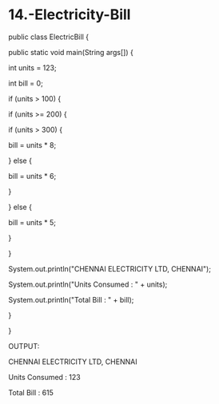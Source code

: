 # 14.-Electricity-Bill
public class ElectricBill {

public static void main(String args[]) {

int units = 123;

int bill = 0;

if (units > 100) {

if (units >= 200) {

if (units > 300) {

bill = units * 8;

} else {

bill = units * 6;

}

} else {

bill = units * 5;

}

}

System.out.println("CHENNAI ELECTRICITY LTD, CHENNAI");

System.out.println("Units Consumed : " + units);

System.out.println("Total Bill : " + bill);

}

}

OUTPUT:

CHENNAI ELECTRICITY LTD, CHENNAI

Units Consumed : 123

Total Bill : 615
